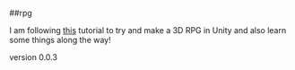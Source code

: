 ##rpg

I am following [this](https://www.youtube.com/watch?v=Zc4SmKPdjSU&list=PLbbmTaHgSifx0hVwr-t80T95llXgZW_jB&index=3) tutorial to try and make a 3D RPG in Unity and also learn some things along the way!

version 0.0.3